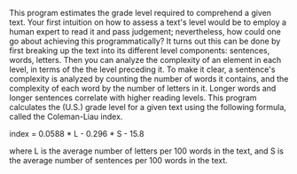 This program estimates the grade level required to comprehend a given text. 
Your first intuition on how to assess a text's level would be to employ a human expert to read it and pass judgement; 
nevertheless, how could one go about achieving this programmatically?
It turns out this can be done by first breaking up the text into its different level components: sentences, words, letters.
Then you can analyze the complexity of an element in each level, in terms of the the level preceding it.
To make it clear, a sentence's complexity is analyzed by counting the number of words it contains, and the complexity of each word by the number of letters in it.
Longer words and longer sentences correlate with higher reading levels. 
This program calculates the (U.S.) grade level for a given text using the following formula, called the Coleman-Liau index.

index = 0.0588 * L - 0.296 * S - 15.8

where L is the average number of letters per 100 words in the text, and S is the average number of sentences per 100 words in the text.
